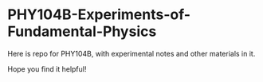 # PHY104B-Experiments-of-Fundamental-Physics
Here is repo for PHY104B, with experimental notes and other materials in it.

Hope you find it helpful!
